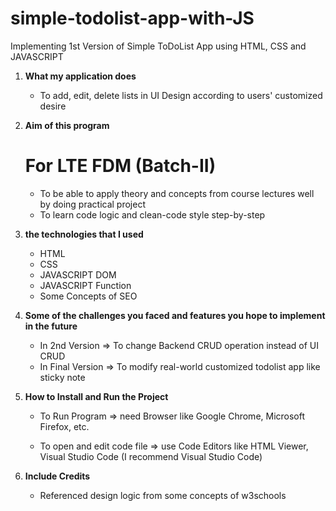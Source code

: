 # simple-todolist-app-with-JS
Implementing 1st Version of Simple ToDoList App using HTML, CSS and JAVASCRIPT

1. **What my application does**
    - To add, edit, delete lists in UI Design according to users' customized desire


2. **Aim of this program**
    # For LTE FDM (Batch-II)
    - To be able to apply theory and concepts from course lectures well by doing practical project 
    - To learn code logic and clean-code style step-by-step 


3. **the technologies that I used**
    - HTML
    - CSS
    - JAVASCRIPT DOM
    - JAVASCRIPT Function
    - Some Concepts of SEO


4. **Some of the challenges you faced and features you hope to implement in the future**
    - In 2nd Version => To change Backend CRUD operation instead of UI CRUD
    - In Final Version => To modify real-world customized todolist app like sticky note


5. **How to Install and Run the Project**
    - To Run Program => need Browser like Google Chrome, Microsoft Firefox, etc.

    - To open and edit code file => use Code Editors like HTML Viewer, Visual Studio Code (I recommend Visual Studio Code)


6. **Include Credits**
    - Referenced design logic from some concepts of w3schools
